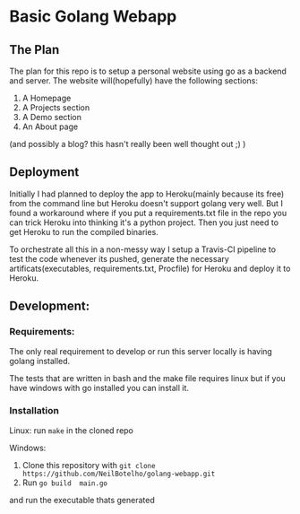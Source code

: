 # Basic Golang Webapp

## The Plan
The plan for this repo is to setup a personal website using go as a backend and server. The website will(hopefully) have the following sections:
1. A Homepage
2. A Projects section
3. A Demo section
4. An About page

(and possibly a blog? this hasn't really been well thought out ;) )

## Deployment
Initially I had planned to deploy the app to Heroku(mainly because its free) from the command line but Heroku doesn't support golang very well. But I found a workaround where if you put a requirements.txt file in the repo you can trick Heroku into thinking it's a python project. Then you just need to get Heroku to run the compiled binaries. 

To orchestrate all this in a non-messy way I setup a Travis-CI pipeline to test the code whenever its pushed, generate the necessary artificats(executables, requirements.txt, Procfile) for Heroku and deploy it to Heroku.

## Development:

### Requirements:
The only real requirement to develop or run this server locally is having golang installed.

The tests that are written in bash and the make file requires linux but if you have windows with go installed you can install it.

### Installation
Linux:
run  ```make``` in the cloned repo

Windows:
1. Clone this repository with 
```git clone https://github.com/NeilBotelho/golang-webapp.git```
2. Run
```go build  main.go```

and run the executable thats generated





